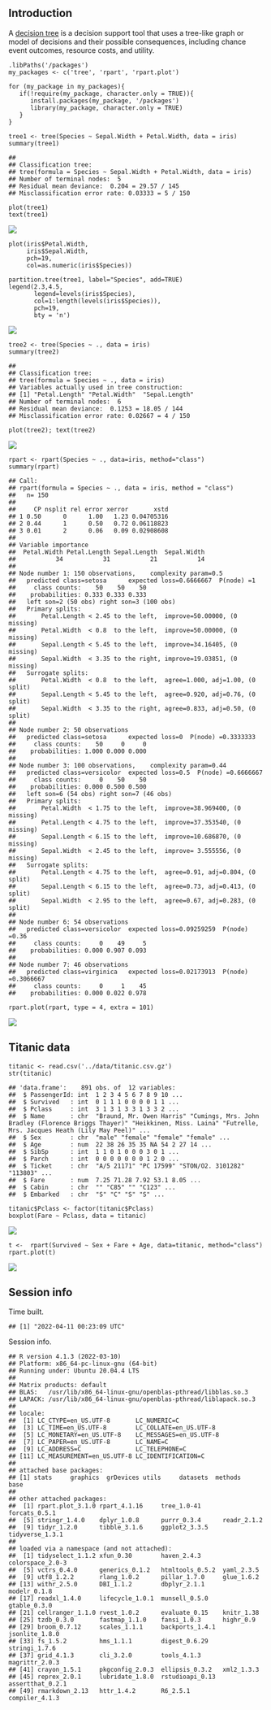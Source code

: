 Introduction
------------

A [decision tree](https://en.wikipedia.org/wiki/Decision_tree) is a
decision support tool that uses a tree-like graph or model of decisions
and their possible consequences, including chance event outcomes,
resource costs, and utility.

    .libPaths('/packages')
    my_packages <- c('tree', 'rpart', 'rpart.plot')

    for (my_package in my_packages){
       if(!require(my_package, character.only = TRUE)){
          install.packages(my_package, '/packages')
          library(my_package, character.only = TRUE)
       }
    }

    tree1 <- tree(Species ~ Sepal.Width + Petal.Width, data = iris)
    summary(tree1)

    ## 
    ## Classification tree:
    ## tree(formula = Species ~ Sepal.Width + Petal.Width, data = iris)
    ## Number of terminal nodes:  5 
    ## Residual mean deviance:  0.204 = 29.57 / 145 
    ## Misclassification error rate: 0.03333 = 5 / 150

    plot(tree1)
    text(tree1)

![](img/unnamed-chunk-1-1.png)

    plot(iris$Petal.Width,
         iris$Sepal.Width,
         pch=19,
         col=as.numeric(iris$Species))

    partition.tree(tree1, label="Species", add=TRUE)
    legend(2.3,4.5,
           legend=levels(iris$Species),
           col=1:length(levels(iris$Species)),
           pch=19,
           bty = 'n')

![](img/unnamed-chunk-2-1.png)

    tree2 <- tree(Species ~ ., data = iris)
    summary(tree2)

    ## 
    ## Classification tree:
    ## tree(formula = Species ~ ., data = iris)
    ## Variables actually used in tree construction:
    ## [1] "Petal.Length" "Petal.Width"  "Sepal.Length"
    ## Number of terminal nodes:  6 
    ## Residual mean deviance:  0.1253 = 18.05 / 144 
    ## Misclassification error rate: 0.02667 = 4 / 150

    plot(tree2); text(tree2)

![](img/unnamed-chunk-3-1.png)

    rpart <- rpart(Species ~ ., data=iris, method="class")
    summary(rpart)

    ## Call:
    ## rpart(formula = Species ~ ., data = iris, method = "class")
    ##   n= 150 
    ## 
    ##     CP nsplit rel error xerror       xstd
    ## 1 0.50      0      1.00   1.23 0.04705316
    ## 2 0.44      1      0.50   0.72 0.06118823
    ## 3 0.01      2      0.06   0.09 0.02908608
    ## 
    ## Variable importance
    ##  Petal.Width Petal.Length Sepal.Length  Sepal.Width 
    ##           34           31           21           14 
    ## 
    ## Node number 1: 150 observations,    complexity param=0.5
    ##   predicted class=setosa      expected loss=0.6666667  P(node) =1
    ##     class counts:    50    50    50
    ##    probabilities: 0.333 0.333 0.333 
    ##   left son=2 (50 obs) right son=3 (100 obs)
    ##   Primary splits:
    ##       Petal.Length < 2.45 to the left,  improve=50.00000, (0 missing)
    ##       Petal.Width  < 0.8  to the left,  improve=50.00000, (0 missing)
    ##       Sepal.Length < 5.45 to the left,  improve=34.16405, (0 missing)
    ##       Sepal.Width  < 3.35 to the right, improve=19.03851, (0 missing)
    ##   Surrogate splits:
    ##       Petal.Width  < 0.8  to the left,  agree=1.000, adj=1.00, (0 split)
    ##       Sepal.Length < 5.45 to the left,  agree=0.920, adj=0.76, (0 split)
    ##       Sepal.Width  < 3.35 to the right, agree=0.833, adj=0.50, (0 split)
    ## 
    ## Node number 2: 50 observations
    ##   predicted class=setosa      expected loss=0  P(node) =0.3333333
    ##     class counts:    50     0     0
    ##    probabilities: 1.000 0.000 0.000 
    ## 
    ## Node number 3: 100 observations,    complexity param=0.44
    ##   predicted class=versicolor  expected loss=0.5  P(node) =0.6666667
    ##     class counts:     0    50    50
    ##    probabilities: 0.000 0.500 0.500 
    ##   left son=6 (54 obs) right son=7 (46 obs)
    ##   Primary splits:
    ##       Petal.Width  < 1.75 to the left,  improve=38.969400, (0 missing)
    ##       Petal.Length < 4.75 to the left,  improve=37.353540, (0 missing)
    ##       Sepal.Length < 6.15 to the left,  improve=10.686870, (0 missing)
    ##       Sepal.Width  < 2.45 to the left,  improve= 3.555556, (0 missing)
    ##   Surrogate splits:
    ##       Petal.Length < 4.75 to the left,  agree=0.91, adj=0.804, (0 split)
    ##       Sepal.Length < 6.15 to the left,  agree=0.73, adj=0.413, (0 split)
    ##       Sepal.Width  < 2.95 to the left,  agree=0.67, adj=0.283, (0 split)
    ## 
    ## Node number 6: 54 observations
    ##   predicted class=versicolor  expected loss=0.09259259  P(node) =0.36
    ##     class counts:     0    49     5
    ##    probabilities: 0.000 0.907 0.093 
    ## 
    ## Node number 7: 46 observations
    ##   predicted class=virginica   expected loss=0.02173913  P(node) =0.3066667
    ##     class counts:     0     1    45
    ##    probabilities: 0.000 0.022 0.978

    rpart.plot(rpart, type = 4, extra = 101)

![](img/unnamed-chunk-4-1.png)

Titanic data
------------

    titanic <- read.csv('../data/titanic.csv.gz')
    str(titanic)

    ## 'data.frame':    891 obs. of  12 variables:
    ##  $ PassengerId: int  1 2 3 4 5 6 7 8 9 10 ...
    ##  $ Survived   : int  0 1 1 1 0 0 0 0 1 1 ...
    ##  $ Pclass     : int  3 1 3 1 3 3 1 3 3 2 ...
    ##  $ Name       : chr  "Braund, Mr. Owen Harris" "Cumings, Mrs. John Bradley (Florence Briggs Thayer)" "Heikkinen, Miss. Laina" "Futrelle, Mrs. Jacques Heath (Lily May Peel)" ...
    ##  $ Sex        : chr  "male" "female" "female" "female" ...
    ##  $ Age        : num  22 38 26 35 35 NA 54 2 27 14 ...
    ##  $ SibSp      : int  1 1 0 1 0 0 0 3 0 1 ...
    ##  $ Parch      : int  0 0 0 0 0 0 0 1 2 0 ...
    ##  $ Ticket     : chr  "A/5 21171" "PC 17599" "STON/O2. 3101282" "113803" ...
    ##  $ Fare       : num  7.25 71.28 7.92 53.1 8.05 ...
    ##  $ Cabin      : chr  "" "C85" "" "C123" ...
    ##  $ Embarked   : chr  "S" "C" "S" "S" ...

    titanic$Pclass <- factor(titanic$Pclass)
    boxplot(Fare ~ Pclass, data = titanic)

![](img/unnamed-chunk-5-1.png)

    t <-  rpart(Survived ~ Sex + Fare + Age, data=titanic, method="class")
    rpart.plot(t)

![](img/unnamed-chunk-5-2.png)

Session info
------------

Time built.

    ## [1] "2022-04-11 00:23:09 UTC"

Session info.

    ## R version 4.1.3 (2022-03-10)
    ## Platform: x86_64-pc-linux-gnu (64-bit)
    ## Running under: Ubuntu 20.04.4 LTS
    ## 
    ## Matrix products: default
    ## BLAS:   /usr/lib/x86_64-linux-gnu/openblas-pthread/libblas.so.3
    ## LAPACK: /usr/lib/x86_64-linux-gnu/openblas-pthread/liblapack.so.3
    ## 
    ## locale:
    ##  [1] LC_CTYPE=en_US.UTF-8       LC_NUMERIC=C              
    ##  [3] LC_TIME=en_US.UTF-8        LC_COLLATE=en_US.UTF-8    
    ##  [5] LC_MONETARY=en_US.UTF-8    LC_MESSAGES=en_US.UTF-8   
    ##  [7] LC_PAPER=en_US.UTF-8       LC_NAME=C                 
    ##  [9] LC_ADDRESS=C               LC_TELEPHONE=C            
    ## [11] LC_MEASUREMENT=en_US.UTF-8 LC_IDENTIFICATION=C       
    ## 
    ## attached base packages:
    ## [1] stats     graphics  grDevices utils     datasets  methods   base     
    ## 
    ## other attached packages:
    ##  [1] rpart.plot_3.1.0 rpart_4.1.16     tree_1.0-41      forcats_0.5.1   
    ##  [5] stringr_1.4.0    dplyr_1.0.8      purrr_0.3.4      readr_2.1.2     
    ##  [9] tidyr_1.2.0      tibble_3.1.6     ggplot2_3.3.5    tidyverse_1.3.1 
    ## 
    ## loaded via a namespace (and not attached):
    ##  [1] tidyselect_1.1.2 xfun_0.30        haven_2.4.3      colorspace_2.0-3
    ##  [5] vctrs_0.4.0      generics_0.1.2   htmltools_0.5.2  yaml_2.3.5      
    ##  [9] utf8_1.2.2       rlang_1.0.2      pillar_1.7.0     glue_1.6.2      
    ## [13] withr_2.5.0      DBI_1.1.2        dbplyr_2.1.1     modelr_0.1.8    
    ## [17] readxl_1.4.0     lifecycle_1.0.1  munsell_0.5.0    gtable_0.3.0    
    ## [21] cellranger_1.1.0 rvest_1.0.2      evaluate_0.15    knitr_1.38      
    ## [25] tzdb_0.3.0       fastmap_1.1.0    fansi_1.0.3      highr_0.9       
    ## [29] broom_0.7.12     scales_1.1.1     backports_1.4.1  jsonlite_1.8.0  
    ## [33] fs_1.5.2         hms_1.1.1        digest_0.6.29    stringi_1.7.6   
    ## [37] grid_4.1.3       cli_3.2.0        tools_4.1.3      magrittr_2.0.3  
    ## [41] crayon_1.5.1     pkgconfig_2.0.3  ellipsis_0.3.2   xml2_1.3.3      
    ## [45] reprex_2.0.1     lubridate_1.8.0  rstudioapi_0.13  assertthat_0.2.1
    ## [49] rmarkdown_2.13   httr_1.4.2       R6_2.5.1         compiler_4.1.3
